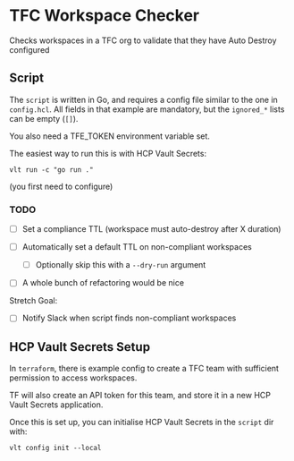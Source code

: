# TFC Workspace Checker

Checks workspaces in a TFC org to validate that they have Auto Destroy configured

## Script

The `script` is written in Go, and requires a config file similar to the one in
`config.hcl`. All fields in that example are mandatory, but the `ignored_*` lists can be empty (`[]`).

You also need a TFE_TOKEN environment variable set.

The easiest way to run this is with HCP Vault Secrets:

```
vlt run -c "go run ."
```
(you first need to configure)

### TODO

* [ ] Set a compliance TTL (workspace must auto-destroy after X duration)
* [ ] Automatically set a default TTL on non-compliant workspaces
    * [ ] Optionally skip this with a `--dry-run` argument
* [ ] A whole bunch of refactoring would be nice


Stretch Goal:
* [ ] Notify Slack when script finds non-compliant workspaces

## HCP Vault Secrets Setup

In `terraform`, there is example config to create a TFC team with sufficient
permission to access workspaces.

TF will also create an API token for this team, and store it in a new HCP Vault
Secrets application.

Once this is set up, you can initialise HCP Vault Secrets in the `script` dir with:

```
vlt config init --local
```
